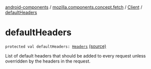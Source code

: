 [android-components](../../index.md) / [mozilla.components.concept.fetch](../index.md) / [Client](index.md) / [defaultHeaders](./default-headers.md)

# defaultHeaders

`protected val defaultHeaders: `[`Headers`](../-headers/index.md) [(source)](https://github.com/mozilla-mobile/android-components/blob/master/components/concept/fetch/src/main/java/mozilla/components/concept/fetch/Client.kt#L88)

List of default headers that should be added to every request unless overridden by the headers in the request.

